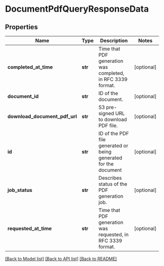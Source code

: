 # DocumentPdfQueryResponseData

## Properties
Name | Type | Description | Notes
------------ | ------------- | ------------- | -------------
**completed_at_time** | **str** | Time that PDF generation was completed, in RFC 3339 format. | [optional] 
**document_id** | **str** | ID of the document. | [optional] 
**download_document_pdf_url** | **str** | S3 pre-signed URL to download PDF file. | [optional] 
**id** | **str** | ID of the PDF file generated or being generated for the document | [optional] 
**job_status** | **str** | Describes status of the PDF generation job. | [optional] 
**requested_at_time** | **str** | Time that PDF generation was requested, in RFC 3339 format. | [optional] 

[[Back to Model list]](../README.md#documentation-for-models) [[Back to API list]](../README.md#documentation-for-api-endpoints) [[Back to README]](../README.md)


